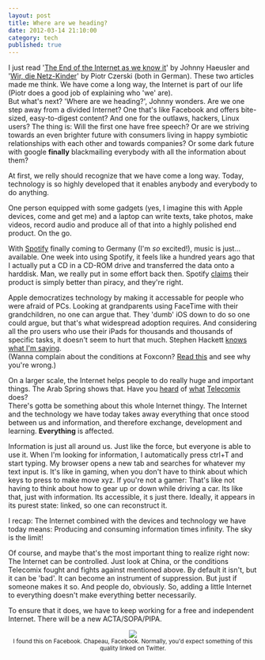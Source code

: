 ```yaml
---
layout: post
title: Where are we heading?
date: 2012-03-14 21:10:00
category: tech
published: true
---
```


I just read '[The End of the Internet as we know it](http://www.spreeblick.com/2012/02/28/its-the-end-of-the-net-as-we-know-it/)' by Johnny Haeusler and '[Wir, die Netz-Kinder](http://www.zeit.de/digital/internet/2012-02/wir-die-netz-kinder/komplettansicht)' by Piotr Czerski (both in German). These two articles made me think. We have come a long way, the Internet is part of our life (Piotr does a good job of explaining who 'we' are).  
But what's next? 'Where are we heading?', Johnny wonders. Are we one step away from a divided Internet? One that's like Facebook and offers bite-sized, easy-to-digest content? And one for the outlaws, hackers, Linux users? The thing is: Will the first one have free speech? Or are we striving towards an even brighter future with consumers living in happy symbiotic relationships with each other and towards companies? Or some dark future with google **finally** blackmailing everybody with all the information about them?

At first, we relly should recognize that we have come a long way. Today, technology is so highly developed that it enables anybody and everybody to do anything.

One person equipped with some gadgets (yes, I imagine this with Apple devices, come and get me) and a laptop can write texts, take photos, make videos, record audio and produce all of that into a highly polished end product. On the go.

With [Spotify](https://www.spotify.com/de/) finally coming to Germany (I'm *so* excited!), music is just... available. One week into using Spotify, it feels like a hundred years ago that I actually put a CD in a CD-ROM drive and transferred the data onto a harddisk. Man, we really put in some effort back then. Spotify [claims](http://www.focus.de/digital/internet/tid-25245/musikrevolution-spotify-startet-musikplattform-die-besser-ist-als-piraterie_aid_723142.html) their product is simply better than piracy, and they're right. 

Apple democratizes technology by making it accessable for people who were afraid of PCs. Looking at grandparents using FaceTime with their grandchildren, no one can argue that. They 'dumb' iOS down to do so one could argue, but that's what widespread adoption requires. And considering all the pro users who use their iPads for thousands and thousands of specific tasks, it doesn't seem to hurt that much. Stephen Hackett [knows what I'm saying](http://512pixels.net/enriching-lives/).  
(Wanna complain about the conditions at Foxconn? [Read this](http://blog.timmschoof.com/2012/02/25/nightline-ifactory-inside-apple/) and see why you're wrong.)

On a larger scale, the Internet helps people to do really huge and important things. The Arab Spring shows that. Have you [heard](http://www.washingtonpost.com/lifestyle/style/the-hacktivists-of-telecomix-lend-a-hand-to-the-arab-spring/2011/12/05/gIQAAosraO_story.html) of [what](http://www.spiegel.de/spiegel/0,1518,791039,00.html) [Telecomix](http://de.wikipedia.org/wiki/Telecomix) does?  
There's gotta be something about this whole Internet thingy. The Internet and the technology we have today takes away everything that once stood between us and information, and therefore exchange, development and learning. **Everything** is affected.

Information is just all around us. Just like the force, but everyone is able to use it. When I'm looking for information, I automatically press ctrl+T and start typing. My browser opens a new tab and searches for whatever my text input is. It's like in gaming, when you don't have to think about which keys to press to make move xyz. If you're not a gamer: That's like not having to think about how to gear up or down while driving a car. Its like that, just with information. Its accessible, it s just there. Ideally, it appears in its purest state: linked, so one can reconstruct it. 

I recap: The Internet combined with the devices and technology we have today means: Producing and consuming information times infinity. The sky is the limit!

Of course, and maybe that's the most important thing to realize right now: The Internet can be controlled. Just look at China, or the conditions Telecomix fought and fights against mentioned above. By default it isn't, but it can be 'bad'. It can become an instrument of suppression. But just if someone makes it so. And people do, obviously. So, adding a little Internet to everything doesn't make everything better necessarily.

To ensure that it does, we have to keep working for a free and independent Internet. There will be a new ACTA/SOPA/PIPA.
<br>
<p style="text-align: center;"><img src="http://blog.timmschoof.com/images/speech.jpg"/><br/><small>I found this on Facebook. Chapeau, Facebook. Normally, you'd expect something of this quality linked on Twitter.</small></p>
